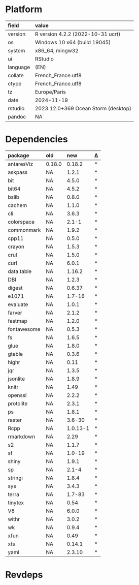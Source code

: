 # Platform

|field    |value                               |
|:--------|:-----------------------------------|
|version  |R version 4.2.2 (2022-10-31 ucrt)   |
|os       |Windows 10 x64 (build 19045)        |
|system   |x86_64, mingw32                     |
|ui       |RStudio                             |
|language |(EN)                                |
|collate  |French_France.utf8                  |
|ctype    |French_France.utf8                  |
|tz       |Europe/Paris                        |
|date     |2024-11-19                          |
|rstudio  |2023.12.0+369 Ocean Storm (desktop) |
|pandoc   |NA                                  |

# Dependencies

|package     |old    |new      |Δ  |
|:-----------|:------|:--------|:--|
|antaresViz  |0.18.0 |0.18.2   |*  |
|askpass     |NA     |1.2.1    |*  |
|bit         |NA     |4.5.0    |*  |
|bit64       |NA     |4.5.2    |*  |
|bslib       |NA     |0.8.0    |*  |
|cachem      |NA     |1.1.0    |*  |
|cli         |NA     |3.6.3    |*  |
|colorspace  |NA     |2.1-1    |*  |
|commonmark  |NA     |1.9.2    |*  |
|cpp11       |NA     |0.5.0    |*  |
|crayon      |NA     |1.5.3    |*  |
|crul        |NA     |1.5.0    |*  |
|curl        |NA     |6.0.1    |*  |
|data.table  |NA     |1.16.2   |*  |
|DBI         |NA     |1.2.3    |*  |
|digest      |NA     |0.6.37   |*  |
|e1071       |NA     |1.7-16   |*  |
|evaluate    |NA     |1.0.1    |*  |
|farver      |NA     |2.1.2    |*  |
|fastmap     |NA     |1.2.0    |*  |
|fontawesome |NA     |0.5.3    |*  |
|fs          |NA     |1.6.5    |*  |
|glue        |NA     |1.8.0    |*  |
|gtable      |NA     |0.3.6    |*  |
|highr       |NA     |0.11     |*  |
|jqr         |NA     |1.3.5    |*  |
|jsonlite    |NA     |1.8.9    |*  |
|knitr       |NA     |1.49     |*  |
|openssl     |NA     |2.2.2    |*  |
|protolite   |NA     |2.3.1    |*  |
|ps          |NA     |1.8.1    |*  |
|raster      |NA     |3.6-30   |*  |
|Rcpp        |NA     |1.0.13-1 |*  |
|rmarkdown   |NA     |2.29     |*  |
|s2          |NA     |1.1.7    |*  |
|sf          |NA     |1.0-19   |*  |
|shiny       |NA     |1.9.1    |*  |
|sp          |NA     |2.1-4    |*  |
|stringi     |NA     |1.8.4    |*  |
|sys         |NA     |3.4.3    |*  |
|terra       |NA     |1.7-83   |*  |
|tinytex     |NA     |0.54     |*  |
|V8          |NA     |6.0.0    |*  |
|withr       |NA     |3.0.2    |*  |
|wk          |NA     |0.9.4    |*  |
|xfun        |NA     |0.49     |*  |
|xts         |NA     |0.14.1   |*  |
|yaml        |NA     |2.3.10   |*  |

# Revdeps


